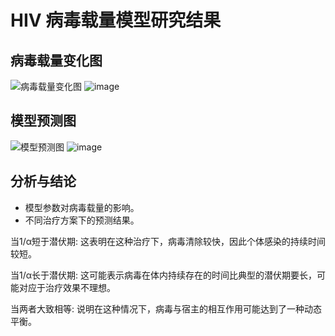 # HIV 病毒载量模型研究结果

## 病毒载量变化图

![病毒载量变化图](path/to/viral_load.png)
![image](https://github.com/user-attachments/assets/a056514c-7bb8-4623-8ce6-e86fa494b15f)

## 模型预测图

![模型预测图](path/to/model_prediction.png)
![image](https://github.com/user-attachments/assets/90dda26a-1b69-4dc8-a654-c2a945c5ceb7)

## 分析与结论

- 模型参数对病毒载量的影响。
- 不同治疗方案下的预测结果。

当1/α短于潜伏期:
这表明在这种治疗下，病毒清除较快，因此个体感染的持续时间较短。

当1/α长于潜伏期:
这可能表示病毒在体内持续存在的时间比典型的潜伏期要长，可能对应于治疗效果不理想。

当两者大致相等:
说明在这种情况下，病毒与宿主的相互作用可能达到了一种动态平衡。
